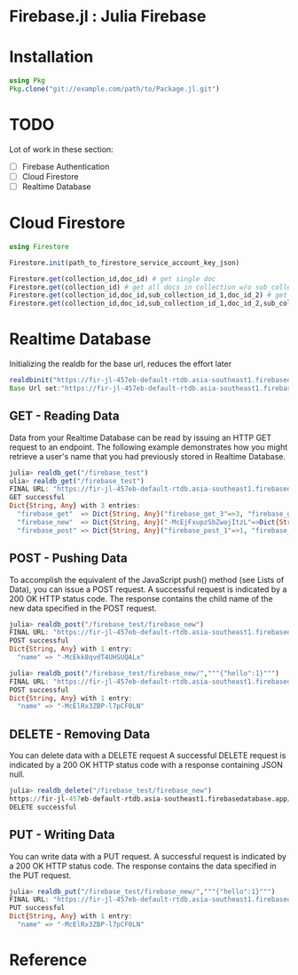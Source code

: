 # Firebase.jl : Julia Firebase


# Installation

```julia
using Pkg
Pkg.clone("git://example.com/path/to/Package.jl.git")
```

# TODO
Lot of work in these section:
- [ ] Firebase Authentication
- [ ] Cloud Firestore
- [ ] Realtime Database

# Cloud Firestore

```julia
using Firestore

Firestore.init(path_to_firestore_service_account_key_json)

Firestore.get(collection_id,doc_id) # get single doc
Firestore.get(collection_id) # get all docs in collection w/o sub_collections)
Firestore.get(collection_id,doc_id,sub_collection_id_1,doc_id_2) # get doc in sub collection
Firestore.get(collection_id,doc_id,sub_collection_id_1,doc_id_2,sub_collection_id_2) # get all docs in sub collection
```
# Realtime Database

Initializing the realdb for the base url, reduces the effort later
```julia
realdbinit("https://fir-jl-457eb-default-rtdb.asia-southeast1.firebasedatabase.app")
Base Url set:"https://fir-jl-457eb-default-rtdb.asia-southeast1.firebasedatabase.app"
```

## GET - Reading Data
Data from your Realtime Database can be read by issuing an HTTP GET request to an endpoint. The following example demonstrates how you might retrieve a user's name that you had previously stored in Realtime Database.

```julia
julia> realdb_get("/firebase_test")
ulia> realdb_get("/firebase_test")
FINAL URL: "https://fir-jl-457eb-default-rtdb.asia-southeast1.firebasedatabase.app/firebase_test.json"
GET successful
Dict{String, Any} with 3 entries:
  "firebase_get"  => Dict{String, Any}("firebase_get_3"=>3, "firebase_get_2"=>2, "firebase_get_1"=>1)
  "firebase_new"  => Dict{String, Any}("-McEjFxupzSbZwojItzL"=>Dict{String, Any}("name"=>"real_db_test"), "-McEjCHubimhfipKm2yo"=>Dict{String, Any}("name"=>"real_db_test"), "-McEjNy8-8VjqSH3P8dO"=>Dict{String, Any}…
  "firebase_post" => Dict{String, Any}("firebase_post_1"=>1, "firebase_post_3"=>3, "firebase_post_2"=>2, "input"=>Dict{String, Any}("-McEQ7vGcvji7Myab182"=>Dict{String, Any}("stockAmount"=>350, "price"=>"7.5 TL", "…

```

## POST - Pushing Data
To accomplish the equivalent of the JavaScript push() method (see Lists of Data), you can issue a POST request.
A successful request is indicated by a 200 OK HTTP status code. The response contains the child name of the new data specified in the POST request.

```julia
julia> realdb_post("/firebase_test/firebase_new")
FINAL URL: "https://fir-jl-457eb-default-rtdb.asia-southeast1.firebasedatabase.app/firebase_test/firebase_new.json"
POST successful
Dict{String, Any} with 1 entry:
  "name" => "-McEkk8qvdT4UHSUQALx"

julia> realdb_post("/firebase_test/firebase_new/","""{"hello":1}""")
FINAL URL: "https://fir-jl-457eb-default-rtdb.asia-southeast1.firebasedatabase.app/firebase_test/firebase_new.json"
POST successful
Dict{String, Any} with 1 entry:
  "name" => "-McElRx3ZBP-l7pCF0LN"
```

## DELETE - Removing Data
You can delete data with a DELETE request
A successful DELETE request is indicated by a 200 OK HTTP status code with a response containing JSON null.

```julia
julia> realdb_delete("/firebase_test/firebase_new")
https://fir-jl-457eb-default-rtdb.asia-southeast1.firebasedatabase.app/firebase_test/firebase_new.json
DELETE successful
```

## PUT - Writing Data
You can write data with a PUT request.
A successful request is indicated by a 200 OK HTTP status code. The response contains the data specified in the PUT request.

```julia
julia> realdb_put("/firebase_test/firebase_new/","""{"hello":1}""")
FINAL URL: "https://fir-jl-457eb-default-rtdb.asia-southeast1.firebasedatabase.app/firebase_test/firebase_new.json"
PUT successful
Dict{String, Any} with 1 entry:
  "name" => "-McElRx3ZBP-l7pCF0LN"
```

# Reference


